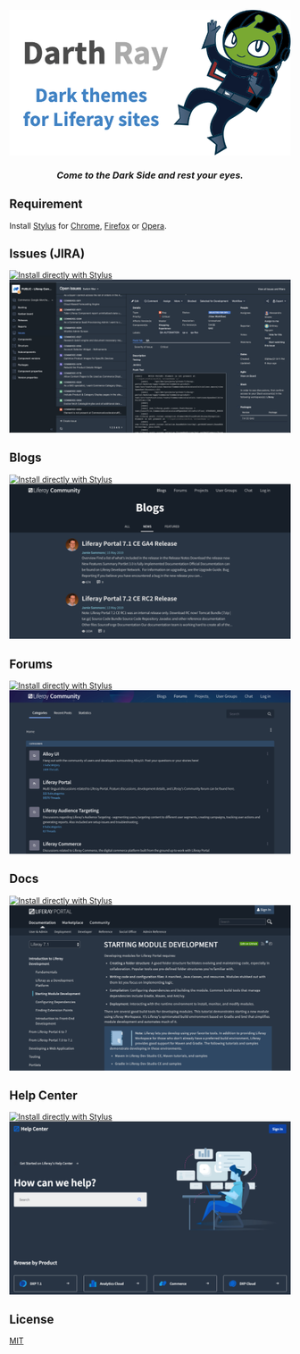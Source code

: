 <p align="center">
<img src="https://github.com/lgdd/doc-assets/blob/main/darth-ray/darth-ray-banner.png?raw=true" alt="darth-ray-banner" />
</p>
<h3 align="center"><i>Come to the Dark Side and rest your eyes.</i></h3>

## Requirement

Install [Stylus](https://add0n.com/stylus.html) for [Chrome](https://chrome.google.com/webstore/detail/stylus/clngdbkpkpeebahjckkjfobafhncgmne), [Firefox](https://addons.mozilla.org/en-US/firefox/addon/styl-us/) or [Opera](https://addons.opera.com/en/extensions/details/stylus/).

## Issues (JIRA)
[![Install directly with Stylus](https://img.shields.io/badge/Install%20directly%20with-Stylus-00adad.svg)](https://raw.githubusercontent.com/lgdd/darth-ray/main/dark-liferay-issues.user.css)
![preview-blogs](https://github.com/lgdd/doc-assets/blob/main/darth-ray/issues-preview.png?raw=true)

## Blogs
[![Install directly with Stylus](https://img.shields.io/badge/Install%20directly%20with-Stylus-00adad.svg)](https://raw.githubusercontent.com/lgdd/darth-ray/main/dark-liferay-blogs.user.css)
![preview-blogs](https://github.com/lgdd/doc-assets/blob/main/darth-ray/preview-blogs.png?raw=true)

## Forums
[![Install directly with Stylus](https://img.shields.io/badge/Install%20directly%20with-Stylus-00adad.svg)](https://raw.githubusercontent.com/lgdd/darth-ray/main/dark-liferay-forums.user.css)
![preview-forums](https://github.com/lgdd/doc-assets/blob/main/darth-ray/preview-forums.png?raw=true)

## Docs
[![Install directly with Stylus](https://img.shields.io/badge/Install%20directly%20with-Stylus-00adad.svg)](https://raw.githubusercontent.com/lgdd/darth-ray/main/dark-liferay-docs.user.css)
![preview-docs](https://github.com/lgdd/doc-assets/blob/main/darth-ray/preview-docs.png?raw=true?)

## Help Center
[![Install directly with Stylus](https://img.shields.io/badge/Install%20directly%20with-Stylus-00adad.svg)](https://raw.githubusercontent.com/lgdd/darth-ray/main/dark-liferay-help-center.user.css)
![preview-docs](https://github.com/lgdd/doc-assets/blob/main/darth-ray/preview-help-center.png?raw=true)

## License

[MIT](LICENSE)
